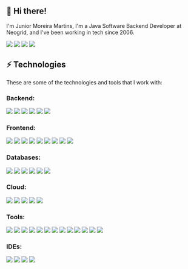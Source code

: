 ## 👋 Hi there!

I'm Junior Moreira Martins,  I'm a Java Software Backend Developer at Neogrid, and I've been working in tech since 2006.

<div> 
  <a href="https://www.instagram.com/jr.mormars/" target="_blank"><img src="https://img.shields.io/badge/-Instagram-%23E4405F?style=for-the-badge&logo=instagram&logoColor=white" target="_blank"></a>
 	<a href="https://twitter.com/jrmartinsm" target="_blank"><img src="https://img.shields.io/badge/Follow-%23333?style=for-the-badge&logo=x&logoColor=white%22%20target=%22_blank%22"></a>
  <a href = "mailto:jumoreiram@gmail.com"><img src="https://img.shields.io/badge/-Gmail-red?style=for-the-badge&logo=gmail&logoColor=white" target="_blank"></a>
  <a href="https://www.linkedin.com/in/jumoreiram/" target="_blank"><img src="https://img.shields.io/badge/-LinkedIn-%230077B5?style=for-the-badge&logo=linkedin&logoColor=white" target="_blank"></a> 
</div>
  
## ⚡ Technologies

These are some of the technologies and tools that I work with:

###  Backend:

<div>
<a><img src="https://img.shields.io/badge/-Java-007396?style=for-the-badge&logo=openjdk"></a>
<a><img src="https://img.shields.io/badge/-Spring-6DB33F?style=for-the-badge&logo=spring&logoColor=white"></a>
<a><img src="https://img.shields.io/badge/-.Net-563D7C?style=for-the-badge&logo=.net"></a>
<a><img src="https://img.shields.io/badge/-Nodejs-339933?style=for-the-badge&logo=Node.js&logoColor=white"></a>
<a><img src="https://img.shields.io/badge/-Go-2496ED?style=for-the-badge&logo=go&logoColor=white"></a>  
<a><img src="https://img.shields.io/badge/-Apache%20Maven-E34F26?style=for-the-badge&logo=apachemaven&logoColor=white"></a>    
</div>

### Frontend:

<div>
<a><img src="https://img.shields.io/badge/React-4285F4?style=for-the-badge&logo=react&logoColor=white"></a>
<a><img src="https://img.shields.io/badge/-Angular-DD0031?style=for-the-badge&logo=angular"></a>
<a><img src="https://img.shields.io/badge/-Bootstrap-563D7C?style=for-the-badge&logo=bootstrap"></a>
<a><img src="https://img.shields.io/badge/-JavaScript-black?style=for-the-badge&logo=javascript"></a>
<a><img src="https://img.shields.io/badge/-JQuery-007396?style=for-the-badge&logo=jquery"></a>
<a><img src="https://img.shields.io/badge/-HTML5-E34F26?style=for-the-badge&logo=html5&logoColor=white"></a> 
<a><img src="https://img.shields.io/badge/-CSS3-1572B6?style=for-the-badge&logo=css3"></a> 
<a><img src="https://img.shields.io/badge/-Babel-FFCA28?style=for-the-badge&logo=babel&logoColor=white"></a>   
<a><img src="https://img.shields.io/badge/-Gulp-d51a20?style=for-the-badge&logo=gulp&logoColor=white"></a>     
</div>

### Databases:

<div>
<a><img src="https://img.shields.io/badge/-SQL%20Server-CC2927?style=for-the-badge&logo=steamdb&logoColor=white"></a>
<a><img src="https://img.shields.io/badge/-MongoDB-black?style=for-the-badge&logo=mongodb"></a>
<a><img src="https://img.shields.io/badge/-MySQL-4479A1?style=for-the-badge&logo=mysql&logoColor=white"></a>
<a><img src="https://img.shields.io/badge/-PostgreSQL-4479A1?style=for-the-badge&logo=postgresql&logoColor=white"></a>
<a><img src="https://img.shields.io/badge/Oracle-F80000?style=for-the-badge&logo=oracle&logoColor=white)"></a>
<a><img src="https://img.shields.io/badge/-SQLite-373754?style=for-the-badge&logo=sqlite&logoColor=white"></a>  
</div>

### Cloud:

<div>
<a><img src="https://img.shields.io/badge/Microsoft%20Azure-0089D6?style=for-the-badge&logo=accusoft&logoColor=white"></a>
<a><img src="https://img.shields.io/badge/Amazon%20AWS-FFCA28?style=for-the-badge&logo=amazon&logoColor=white"></a>
<a><img src="https://img.shields.io/badge/Google%20Cloud-f44336?style=for-the-badge&logo=google-cloud&logoColor=white"></a>
<a><img src="https://img.shields.io/badge/-Rancher-007396?style=for-the-badge&logo=rancher&logoColor=white"></a>
<a><img src="https://img.shields.io/badge/-Lens-1572B6?style=for-the-badge&logo=lens&logoColor=white"></a>  
</div>
 
### Tools:

<div>
<a><img src="https://img.shields.io/badge/Kubernetes-4285F4?style=for-the-badge&logo=kubernetes&logoColor=white"></a>
<a><img src="https://img.shields.io/badge/-Docker-2496ED?style=for-the-badge&logo=docker&logoColor=white"></a>
<a><img src="https://img.shields.io/badge/-Git-E34F26?style=for-the-badge&logo=git&logoColor=white"></a>
<a><img src="https://img.shields.io/badge/-GitLab-black?style=for-the-badge&logo=gitlab"></a>
<a><img src="https://img.shields.io/badge/-GitHub-181717?style=for-the-badge&logo=github"></a>
<a><img src="https://img.shields.io/badge/-BitBucket-darkblue?style=for-the-badge&logo=bitbucket"></a> 
<a><img src="https://img.shields.io/badge/-JIRA-0052CC?style=for-the-badge&logo=jira"></a> 
<a><img src="https://img.shields.io/badge/-JFrog-41BF47?style=for-the-badge&logo=jfrog&logoColor=white"></a>
<a><img src="https://img.shields.io/badge/-Jenkins-f44336?style=for-the-badge&logo=jenkins&logoColor=white"></a>
<a><img src="https://img.shields.io/badge/-Bamboo-3d85c6?style=for-the-badge&logo=bamboo&logoColor=white"></a>
<a><img src="https://img.shields.io/badge/-Apache%20Tomcat-007396?style=for-the-badge&logo=apachetomcat&logoColor=white"></a>
<a><img src="https://img.shields.io/badge/-Elastic%20Search-4682B4?style=for-the-badge&logo=elasticsearch&logoColor=white"></a>
<a><img src="https://img.shields.io/badge/-RabbitMQ-E34F26?style=for-the-badge&logo=rabbitmq&logoColor=white"></a>      
</div>

### IDEs:

<div>
<a><img src="https://img.shields.io/badge/-IntelliJ%20IDEA-black?style=for-the-badge&logo=intellij-idea&logoColor=white"></a>
<a><img src="https://img.shields.io/badge/-Eclipse-2C2255?style=for-the-badge&logo=eclipseide&logoColor=white"></a>
<a><img src="https://img.shields.io/badge/-VSCode-007ACC?style=for-the-badge&logo=cloudbees&logoColor=white"></a>
<a><img src="https://img.shields.io/badge/-NetBeans-1572B6?style=for-the-badge&logo=apachenetbeanside&logoColor=white"></a>  
</div>


